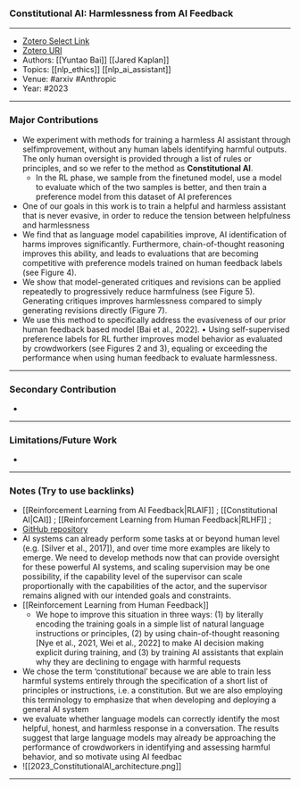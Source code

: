 ### Constitutional AI: Harmlessness from AI Feedback
---
- [Zotero Select Link](zotero://select/groups/2480461/items/9ZGXN94S)
- [Zotero URI](https://www.zotero.org/groups/2480461/items/9ZGXN94S)
- Authors: [[Yuntao Bai]]  [[Jared Kaplan]] 
- Topics: [[nlp_ethics]]  [[nlp_ai_assistant]]
- Venue: #arxiv #Anthropic
- Year: #2023

---
### Major Contributions
- We experiment with methods for training a harmless AI assistant through selfimprovement, without any human labels identifying harmful outputs. The only human oversight is provided through a list of rules or principles, and so we refer to the method as **Constitutional AI**.
	- In the RL phase, we sample from the finetuned model, use a model to evaluate which of the two samples is better, and then train a preference model from this dataset of AI preferences
- One of our goals in this work is to train a helpful and harmless assistant that is never evasive, in order to reduce the tension between helpfulness and harmlessness
- We find that as language model capabilities improve, AI identification of harms improves significantly. Furthermore, chain-of-thought reasoning improves this ability, and leads to evaluations that are becoming competitive with preference models trained on human feedback labels (see Figure 4).
- We show that model-generated critiques and revisions can be applied repeatedly to progressively reduce harmfulness (see Figure 5). Generating critiques improves harmlessness compared to simply generating revisions directly (Figure 7). 
- We use this method to specifically address the evasiveness of our prior human feedback based model [Bai et al., 2022]. • Using self-supervised preference labels for RL further improves model behavior as evaluated by crowdworkers (see Figures 2 and 3), equaling or exceeding the performance when using human feedback to evaluate harmlessness.
---
### Secondary Contribution
- 
---
### Limitations/Future Work
- 
---
### Notes (Try to use backlinks)
- [[Reinforcement Learning from AI Feedback|RLAIF]] ; [[Constitutional AI|CAI]]  ; [[Reinforcement Learning from Human Feedback|RLHF]] ; 
- [GitHub repository](https://github.com/anthropics/ConstitutionalHarmlessnessPaper)
- AI systems can already perform some tasks at or beyond human level (e.g. [Silver et al., 2017]), and over time more examples are likely to emerge. We need to develop methods now that can provide oversight for these powerful AI systems, and scaling supervision may be one possibility, if the capability level of the supervisor can scale proportionally with the capabilities of the actor, and the supervisor remains aligned with our intended goals and constraints.
- [[Reinforcement Learning from Human Feedback]]
	- We hope to improve this situation in three ways: (1) by literally encoding the training goals in a simple list of natural language instructions or principles, (2) by using chain-of-thought reasoning [Nye et al., 2021, Wei et al., 2022] to make AI decision making explicit during training, and (3) by training AI assistants that explain why they are declining to engage with harmful requests
- We chose the term ‘constitutional’ because we are able to train less harmful systems entirely through the specification of a short list of principles or instructions, i.e. a constitution. But we are also employing this terminology to emphasize that when developing and deploying a general AI system
- we evaluate whether language models can correctly identify the most helpful, honest, and harmless response in a conversation. The results suggest that large language models may already be approaching the performance of crowdworkers in identifying and assessing harmful behavior, and so motivate using AI feedbac
- ![[2023_ConstitutionalAI_architecture.png]]
---
